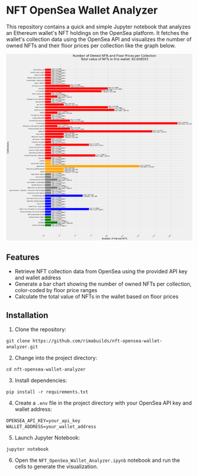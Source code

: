 # NFT OpenSea Wallet Analyzer

This repository contains a quick and simple Jupyter notebook that analyzes an Ethereum wallet's NFT holdings on the OpenSea platform. It fetches the wallet's collection data using the OpenSea API and visualizes the number of owned NFTs and their floor prices per collection like the graph below.

![NFT Portfolio Graph](NFT%20port%20graph.png "NFT Portfolio Graph")

## Features

- Retrieve NFT collection data from OpenSea using the provided API key and wallet address
- Generate a bar chart showing the number of owned NFTs per collection, color-coded by floor price ranges
- Calculate the total value of NFTs in the wallet based on floor prices

## Installation

1. Clone the repository:

```
git clone https://github.com/rimabuilds/nft-opensea-wallet-analyzer.git
```

2. Change into the project directory:

```
cd nft-opensea-wallet-analyzer
```

3. Install dependencies:

```
pip install -r requirements.txt
```

4. Create a `.env` file in the project directory with your OpenSea API key and wallet address:

```
OPENSEA_API_KEY=your_api_key
WALLET_ADDRESS=your_wallet_address
```

5. Launch Jupyter Notebook:

```
jupyter notebook
```

6. Open the `NFT_OpenSea_Wallet_Analyzer.ipynb` notebook and run the cells to generate the visualization.

